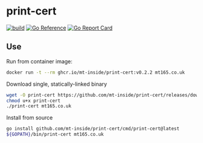 # print-cert

[![build](https://github.com/mt-inside/print-cert/actions/workflows/test.yaml/badge.svg)](https://github.com/mt-inside/print-cert/actions/workflows/test.yaml)
[![Go Reference](https://pkg.go.dev/badge/github.com/mt-inside/print-cert.svg)](https://pkg.go.dev/github.com/mt-inside/print-cert)
[![Go Report Card](https://goreportcard.com/badge/github.com/mt-inside/print-cert)](https://goreportcard.com/report/github.com/mt-inside/print-cert)

## Use

Run from container image:
```bash
docker run -t --rm ghcr.io/mt-inside/print-cert:v0.2.2 mt165.co.uk
```

Download single, statically-linked binary
```bash
wget -O print-cert https://github.com/mt-inside/print-cert/releases/download/v0.2.2/print-cert-$(uname -s)-$(uname -m)
chmod u+x print-cert
./print-cert mt165.co.uk
```

Install from source
```bash
go install github.com/mt-inside/print-cert/cmd/print-cert@latest
${GOPATH}/bin/print-cert mt165.co.uk
```
